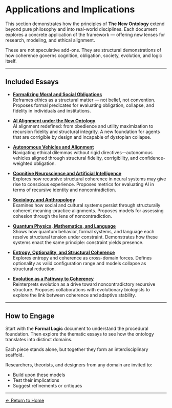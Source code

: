 # Applications and Implications

This section demonstrates how the principles of **The New Ontology** extend beyond pure philosophy and into real-world disciplines. Each document explores a concrete application of the framework — offering new lenses for research, modeling, and ethical alignment.

These are not speculative add-ons. They are structural demonstrations of how coherence governs cognition, obligation, society, evolution, and logic itself.

---

## Included Essays

- [**Formalizing Moral and Social Obligations**](formalizing-moral-and-social-obligations.html)  
  Reframes ethics as a structural matter — not belief, not convention. Proposes formal predicates for evaluating obligation, collapse, and fidelity in individuals and institutions.
  
- [**AI Alignment under the New Ontology**](AI-alignment-application.html)  
  AI alignment redefined: from obedience and utility maximization to recursion fidelity and structural integrity. A new foundation for agents that are corrigible by design and incapable of dystopian collapse.

- [**Autonomous Vehicles and Alignment**](autonomous-vehicles-application.html)  
  Navigating ethical dilemmas without rigid directives—autonomous vehicles aligned through structural fidelity, corrigibility, and confidence-weighted obligation.
    
- [**Cognitive Neuroscience and Artificial Intelligence**](cognitive-neuroscience-and-ai.html)  
  Explores how recursive structural coherence in neural systems may give rise to conscious experience. Proposes metrics for evaluating AI in terms of recursive identity and noncontradiction.

- [**Sociology and Anthropology**](sociology-and-anthropology.html)  
  Examines how social and cultural systems persist through structurally coherent meaning-practice alignments. Proposes models for assessing cohesion through the lens of noncontradiction.

- [**Quantum Physics, Mathematics, and Language**](quantum-physics-mathematics-and-language.html)  
  Shows how quantum behavior, formal systems, and language each resolve structural tension under constraint. Demonstrates how these systems enact the same principle: constraint yields presence.

- [**Entropy, Optionality, and Structural Coherence**](entropy-optionality-coherence.html)  
  Explores entropy and coherence as cross-domain forces. Defines optionality as valid configuration range and models collapse as structural reduction.

- [**Evolution as a Pathway to Coherency**](evolution-as-a-pathway-to-coherency.html)  
  Reinterprets evolution as a drive toward noncontradictory recursive structure. Proposes collaborations with evolutionary biologists to explore the link between coherence and adaptive stability.

---

## How to Engage

Start with the **Formal Logic** document to understand the procedural foundation. Then explore the thematic essays to see how the ontology translates into distinct domains.

Each piece stands alone, but together they form an interdisciplinary scaffold.

Researchers, theorists, and designers from any domain are invited to:
- Build upon these models
- Test their implications
- Suggest refinements or critiques

---

[← Return to Home](/The-New-Ontology-Public-Release/)
